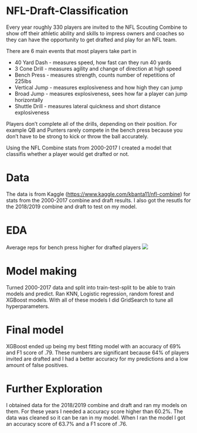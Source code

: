 # NFL-Draft-Classification
Every year roughly 330 players are invited to the NFL Scouting Combine to show off their athletic ability and skills to impress owners and coaches so they can have the opportunity to get drafted and play for an NFL team.

There are 6 main events that most players take part in
- 40 Yard Dash - measures speed, how fast can they run 40 yards
- 3 Cone Drill - measures agility and change of direction at high speed
- Bench Press - measures strength, counts number of repetitions of 225lbs
- Vertical Jump - measures explosiveness and how high they can jump
- Broad Jump - measures explosiveness, sees how far a player can jump horizontally 
- Shuttle Drill - measures lateral quickness and short distance explosiveness

Players don’t complete all of the drills, depending on their position. For example QB and Punters rarely compete in the bench press because you don’t have to be strong to kick or throw the ball accurately.

Using the NFL Combine stats from 2000-2017 I created a model that classifis whether a player would get drafted or not. 

# Data
The data is from Kaggle (https://www.kaggle.com/kbanta11/nfl-combine) for stats from the 2000-2017 combine and draft results. I also got the resutls for the 2018/2019 combine and draft to test on my model.

# EDA
Average reps for bench press higher for drafted players
![](NFL_class_pics/Bench-box.png)

# Model making
Turned 2000-2017 data and split into train-test-split to be able to train models and predict. Ran KNN, Logistic regression, random forest and XGBoost models. With all of these models I did GridSearch to tune all hyperparameters.

# Final model
XGBoost ended up being my best fitting model with an accuracy of 69% and F1 score of .79. These numbers are significant because 64% of players invited are drafted and I had a better accuracy for my predictions and a low amount of false positives. 

# Further Exploration
I obtained data for the 2018/2019 combine and draft and ran my models on them. For these years I needed a accuracy score higher than 60.2%. The data was cleaned so it can be ran in my model. When I ran the model I got an accuracy score of 63.7% and a F1 score of .76.

